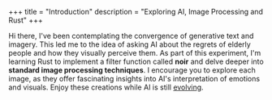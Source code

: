 +++
title = "Introduction"
description = "Exploring AI, Image Processing and Rust"
+++

Hi there, I've been contemplating the convergence of generative text and imagery. This led me to the idea of asking AI about the regrets of elderly people and how they visually perceive them. As part of this experiment, I'm learning Rust to implement a filter function called **noir** and delve deeper into **standard image processing techniques**. I encourage you to explore each image, as they offer fascinating insights into AI's interpretation of emotions and visuals. Enjoy these creations while AI is still [evolving](https://geohot.github.io/blog/jekyll/update/2023/08/10/there-is-no-hard-takeoff.html).
